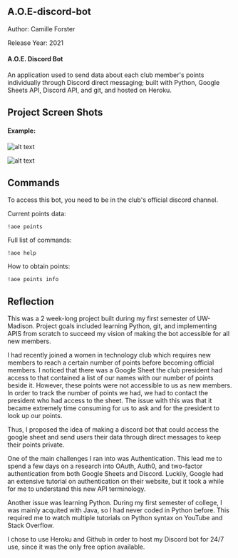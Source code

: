 ## A.O.E-discord-bot
Author: Camille Forster

Release Year: 2021

#### A.O.E. Discord Bot

An application used to send data about each club member's points individually through Discord direct messaging; built with Python, Google Sheets API, Discord API, and git, and hosted on Heroku.

## Project Screen Shots

#### Example:   

![alt text](https://github.com/camilleforster/A.O.E-discord-bot/blob/[branch]/image.jpg?raw=true)

![alt text](https://github.com/[username]/[reponame]/blob/[branch]/image.jpg?raw=true)

## Commands
To access this bot, you need to be in the club's official discord channel.

Current points data:

`!aoe points `  

Full list of commands:

`!aoe help`  

How to obtain points:

`!aoe points info`  

## Reflection

This was a 2 week-long project built during my first semester of UW-Madison. Project goals included learning Python, git, and implementing APIS from scratch to succeed my vision of making the bot accessible for all new members.

I had recently joined a women in technology club which requires new members to reach a certain number of points before becoming official members. I noticed that there was a Google Sheet the club president had access to that contained a list of our names with our number of points beside it. However, these points were not accessible to us as new members. In order to track the number of points we had, we had to contact the president who had access to the sheet. The issue with this was that it became extremely time consuming for us to ask and for the president to look up our points.

Thus, I proposed the idea of making a discord bot that could access the google sheet and send users their data through direct messages to keep their points private.

One of the main challenges I ran into was Authentication. This lead me to spend a few days on a research  into OAuth, Auth0, and two-factor authentication from both Google Sheets and Discord. Luckily, Google had an extensive tutorial on authentication on their website, but it took a while for me to understand this new API terminology. 

Another issue was learning Python. During my first semester of college, I was mainly acquited with Java, so I had never coded in Python before. This required me to watch multiple tutorials on Python syntax on YouTube and Stack Overflow.

I chose to use Heroku and Github in order to host my Discord bot for 24/7 use, since it was the only free option available. 

